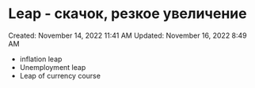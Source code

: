 # Leap - скачок,  резкое увеличение

Created: November 14, 2022 11:41 AM
Updated: November 16, 2022 8:49 AM

- inflation leap
- Unemployment leap
- Leap of currency course